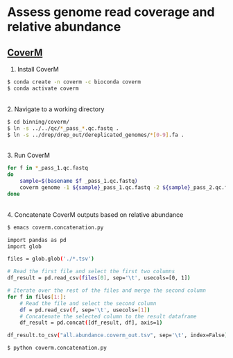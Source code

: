 # Assess genome read coverage and relative abundance

## [CoverM](https://github.com/wwood/CoverM)

1. Install CoverM

```bash
$ conda create -n coverm -c bioconda coverm
$ conda activate coverm
```

\
2. Navigate to a working directory

```bash
$ cd binning/coverm/
$ ln -s ../../qc/*_pass_*.qc.fastq .
$ ln -s ../drep/drep_out/dereplicated_genomes/*[0-9].fa .
```

\
3. Run CoverM

```bash
for f in *_pass_1.qc.fastq
do
	sample=$(basename $f _pass_1.qc.fastq)
	coverm genome -1 ${sample}_pass_1.qc.fastq -2 ${sample}_pass_2.qc.fastq -d . -x .fa -p --min-read-percent-identity 95 --min-read-aligned-percent 75 --min-covered-fraction 0 -m relative_abundance mean trimmed_mean covered_bases variance length count reads_per_base rpkm -o ${sample}.coverm_out.tsv -t 40
done
```

\
4. Concatenate CoverM outputs based on relative abundance

```bash
$ emacs coverm.concatenation.py

import pandas as pd
import glob

files = glob.glob('./*.tsv')

# Read the first file and select the first two columns
df_result = pd.read_csv(files[0], sep='\t', usecols=[0, 1])

# Iterate over the rest of the files and merge the second column
for f in files[1:]:
    # Read the file and select the second column
    df = pd.read_csv(f, sep='\t', usecols=[1])
    # Concatenate the selected column to the result dataframe
    df_result = pd.concat([df_result, df], axis=1)

df_result.to_csv("all.abundance.coverm_out.tsv", sep='\t', index=False)

$ python coverm.concatenation.py
```
